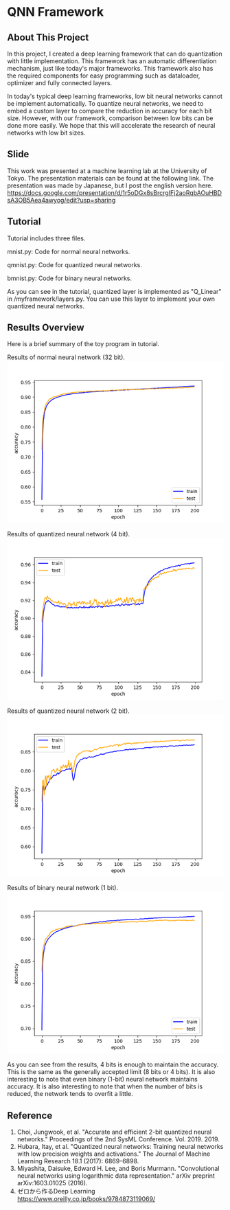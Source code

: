 # QNN Framework

## About This Project
In this project, I created a deep learning framework that can do quantization with little implementation. This framework has an automatic differentiation mechanism, just like today's major frameworks. This framework also has the required components for easy programming such as dataloader, optimizer and fully connected layers.

In today's typical deep learning frameworks, low bit neural networks cannot be implement automatically. To quantize neural networks, we need to embed a custom layer to compare the reduction in accuracy for each bit size. However, with our framework, comparison between low bits can be done more easily. We hope that this will accelerate the research of neural networks with low bit sizes.

## Slide
This work was presented at a machine learning lab at the University of Tokyo. The presentation materials can be found at the following link. The presentation was made by Japanese, but I post the english version here.
https://docs.google.com/presentation/d/1r5oDGx8sBrcrgIFj2aoRqbAOuHBDsA3OB5Aea4awyog/edit?usp=sharing

## Tutorial
Tutorial includes three files.

mnist.py: Code for normal neural networks.

qmnist.py: Code for quantized neural networks.

bmnist.py: Code for binary neural networks.

As you can see in the tutorial, quantized layer is implemented as "Q_Linear" in /myframework/layers.py. You can use this layer to implement your own quantized neural networks.

## Results Overview
Here is a brief summary of the toy program in tutorial.

Results of normal neural network (32 bit).
![b32](Tutorial/result/mnist_result_acc.png)

Results of quantized neural network (4 bit).
![b4](Tutorial/result/qmnist_result_acc4.png)

Results of quantized neural network (2 bit).
![b2](Tutorial/result/qmnist_result_acc2.png)

Results of binary neural network (1 bit).
![b1](Tutorial/result/bmnist_result_acc1.png)


As you can see from the results, 4 bits is enough to maintain the accuracy. This is the same as the generally accepted limit (8 bits or 4 bits). It is also interesting to note that even binary (1-bit) neural network maintains accuracy. It is also interesting to note that when the number of bits is reduced, the network tends to overfit a little.






## Reference
1. Choi, Jungwook, et al. "Accurate and efficient 2-bit quantized neural networks." Proceedings of the 2nd SysML Conference. Vol. 2019. 2019.
2. Hubara, Itay, et al. "Quantized neural networks: Training neural networks with low precision weights and activations." The Journal of Machine Learning Research 18.1 (2017): 6869-6898.
3. Miyashita, Daisuke, Edward H. Lee, and Boris Murmann. "Convolutional neural networks using logarithmic data representation." arXiv preprint arXiv:1603.01025 (2016).
4. ゼロから作るDeep Learning
https://www.oreilly.co.jp/books/9784873119069/
